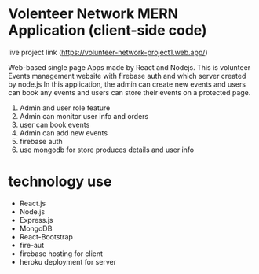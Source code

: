 # Volenteer Network MERN Application (client-side code)

live project link (https://volunteer-network-project1.web.app/)

Web-based single page Apps made by React and Nodejs. This is volunteer Events
management website with firebase auth and which server created by node.js
In this application, the admin can create new events and users can book any events and
users can store their events on a protected page.

1. Admin and user role feature
2. Admin can monitor user info and orders
3. user can book events
4. Admin can add new events
5. firebase auth
6. use mongodb for store produces details and user info

# technology use
- React.js
- Node.js
- Express.js
- MongoDB
- React-Bootstrap
- fire-aut
- firebase hosting for client
- heroku deployment for server
